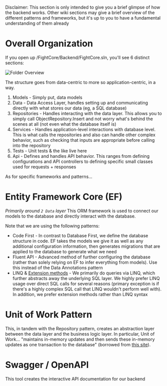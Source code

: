 Disclaimer: This section is only intended to give you a brief glimpse of how the backend works. Other wiki sections may give a brief overview of the different patterns and frameworks, but it's up to you to have a fundamental understanding of them already

# Overall Organization
If you open up /FightCore/Backend/FightCore.sln, you'll see 6 distinct sections:

![Folder Overview](https://i.imgur.com/OVBavAU.png?1)

The structure goes from data-centric to more so application-centric, in a way.
1. Models - Simply put, data models
2. Data - Data Access Layer, handles setting up and communicating directly with what stores our data (eg, a SQL database)
3. Repositories - Handles interacting with the data layer. This allows you to simply call ObjectRepository.Insert and not worry what's behind the scenes at all (not even what the database itself is)
4. Services - Handles application-level interactions with database level. This is what calls the repositories and also can handle other complex behavior, such as checking that inputs are appropriate before calling into the repository
5. Tests - Unit tests & the like live here
6. Api - Defines and handles API behavior. This ranges from defining configurations and API controllers to defining specific small classes used for requests + responses

As for specific frameworks and patterns...

# Entity Framework Core (EF)
_Primarily around `2 Data` layer_
This ORM framework is used to connect our models to the database and directly interact with the database.

Note that we are using the following patterns:
* Code First - In contrast to Database First, we define the database structure in code. EF takes the models we give it as well as any additional configuration information, then generates migrations that are applied to the database to generate what we need
* Fluent API - Advanced method of further configuring the database (rather than solely relying on EF to infer everything from models). Use this instead of the Data Annotations pattern
* LINQ & [Extension methods](https://docs.microsoft.com/en-us/dotnet/csharp/programming-guide/classes-and-structs/extension-methods) - We primarily do queries via LINQ, which further abstracts away the underlying SQL layer. We highly prefer LINQ usage over direct SQL calls for several reasons (primary exception is if there's a highly complex SQL call that LINQ wouldn't perform well with). In addition, we prefer extension methods rather than LINQ syntax

# Unit of Work Pattern
This, in tandem with the Repository pattern, creates an abstraction layer between the data layer and the business logic layer. In particular, Unit of Work... "maintains in-memory updates and then sends these in-memory updates as one transaction to the database" (borrowed from [this site](https://www.codeproject.com/Articles/581487/UNIT-of-Work-Design-Pattern)).

# Swagger / OpenAPI
This tool creates the interactive API documentation for our backend